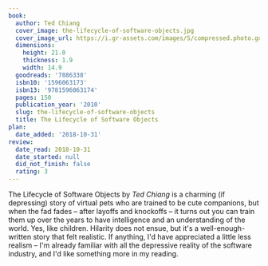 ```yaml
---
book:
  author: Ted Chiang
  cover_image: the-lifecycle-of-software-objects.jpg
  cover_image_url: https://i.gr-assets.com/images/S/compressed.photo.goodreads.com/books/1589835529l/7886338._SX98_.jpg
  dimensions:
    height: 21.0
    thickness: 1.9
    width: 14.9
  goodreads: '7886338'
  isbn10: '1596063173'
  isbn13: '9781596063174'
  pages: 150
  publication_year: '2010'
  slug: the-lifecycle-of-software-objects
  title: The Lifecycle of Software Objects
plan:
  date_added: '2018-10-31'
review:
  date_read: 2018-10-31
  date_started: null
  did_not_finish: false
  rating: 3
---
```


The Lifecycle of Software Objects by *Ted Chiang* is a charming (if depressing) story of virtual pets who are trained to be cute companions, but when the fad fades – after layoffs and knockoffs – it turns out you can train them up over the years to have intelligence and an understanding of the world. Yes, like children. Hilarity does not ensue, but it's a well-enough-written story that felt realistic. If anything, I'd have appreciated a little less realism – I'm already familiar with all the depressive reality of the software industry, and I'd like something more in my reading.
